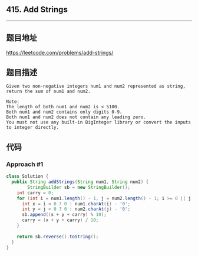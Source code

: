 ## 415. Add Strings

----
## 题目地址

https://leetcode.com/problems/add-strings/

## 题目描述
```
Given two non-negative integers num1 and num2 represented as string, return the sum of num1 and num2.

Note:
The length of both num1 and num2 is < 5100.
Both num1 and num2 contains only digits 0-9.
Both num1 and num2 does not contain any leading zero.
You must not use any built-in BigInteger library or convert the inputs to integer directly.
```

## 代码

### Approach #1 

```java
class Solution {
  public String addStrings(String num1, String num2) {
		StringBuilder sb = new StringBuilder();
    int carry = 0;
    for (int i = num1.length() - 1, j = num2.length() - 1; i >= 0 || j >= 0 || carry == 1; i--, j--) {
      int x = i < 0 ? 0 : num1.charAt(i) - '0';
      int y = j < 0 ? 0 : num2.charAt(j) - '0';
      sb.append((s + y + carry) % 10);
      carry = (x + y + carry) / 10;
    }
    
    return sb.reverse().toString();
  }
}
```















